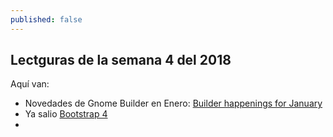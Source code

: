 ```yaml
---
published: false
---
```

## Lectguras de la semana 4 del 2018

Aquí van:

- Novedades de Gnome Builder en Enero: [Builder happenings for January](https://blogs.gnome.org/chergert/2018/01/20/builder-happenings-for-january/)
- Ya salio [Bootstrap 4](https://blog.getbootstrap.com/2018/01/18/bootstrap-4/) 
-
